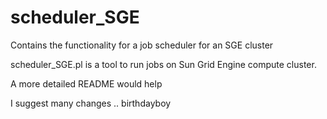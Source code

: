 # scheduler_SGE
Contains the functionality for a job scheduler for an SGE cluster

scheduler_SGE.pl is a tool to run jobs on Sun Grid Engine compute cluster.

A more detailed README would help

I suggest many changes .. birthdayboy
